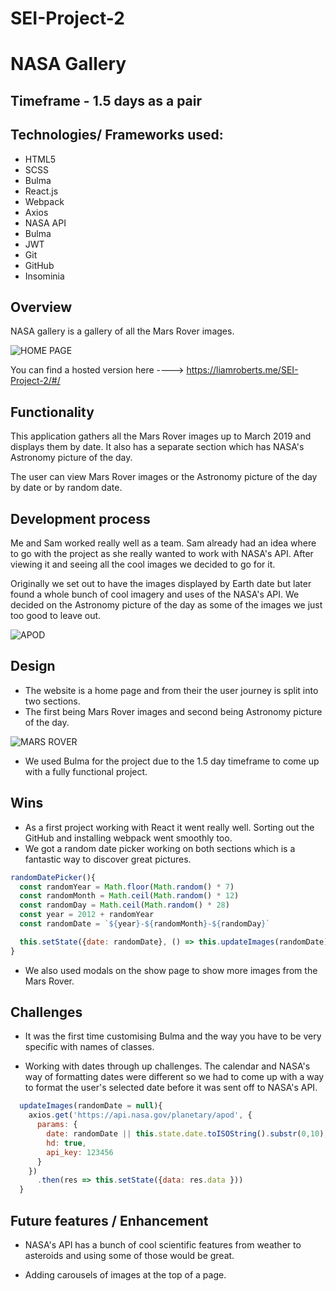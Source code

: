 # SEI-Project-2

# NASA Gallery

## Timeframe - 1.5 days as a pair

## Technologies/ Frameworks used:
* HTML5
* SCSS
* Bulma
* React.js
* Webpack
* Axios
* NASA API
* Bulma
* JWT
* Git
* GitHub
* Insominia

## Overview
NASA gallery is a gallery of all the Mars Rover images.

![HOME PAGE](https://user-images.githubusercontent.com/42970647/60115978-0efaeb00-976f-11e9-8857-ec5d618e618c.png)

You can find a hosted version here ----> https://liamroberts.me/SEI-Project-2/#/

## Functionality
This application gathers all the Mars Rover images up to March 2019 and displays them by date. It also has a separate section which has NASA's Astronomy picture of the day.

The user can view Mars Rover images or the Astronomy picture of the day by date or by random date.

## Development process

Me and Sam worked really well as a team. Sam already had an idea where to go with the project as she really wanted to work with NASA's API. After viewing it and seeing all the cool images we decided to go for it.

Originally we set out to have the images displayed by Earth date but later found a whole bunch of cool imagery and uses of the NASA's API. We decided on the Astronomy picture of the day as some of the images we just too good to leave out.

![APOD](https://user-images.githubusercontent.com/42970647/60115991-14f0cc00-976f-11e9-96c9-41be0a411fc6.png)


## Design

* The website is a home page and from their the user journey is split into two sections.
* The first being Mars Rover images and second being Astronomy picture of the day.

![MARS ROVER](https://user-images.githubusercontent.com/42970647/60115983-11f5db80-976f-11e9-9412-96b4ec68df23.png)

* We used Bulma for the project due to the 1.5 day timeframe to come up with a fully functional project.


## Wins

* As a first project working with React it went really well. Sorting out the GitHub and installing webpack went smoothly too.
* We got a random date picker working on both sections which is a fantastic way to discover great pictures.

```javascript
randomDatePicker(){
  const randomYear = Math.floor(Math.random() * 7)
  const randomMonth = Math.ceil(Math.random() * 12)
  const randomDay = Math.ceil(Math.random() * 28)
  const year = 2012 + randomYear
  const randomDate = `${year}-${randomMonth}-${randomDay}`

  this.setState({date: randomDate}, () => this.updateImages(randomDate))
}
```

* We also used modals on the show page to show more images from the Mars Rover.


## Challenges
* It was the first time customising Bulma and the way you have to be very specific with names of classes.

* Working with dates through up challenges. The calendar and NASA's way of formatting dates were different so we had to come up with a way to format the user's selected date before it was sent off to NASA's API.

```javascript
  updateImages(randomDate = null){
    axios.get('https://api.nasa.gov/planetary/apod', {
      params: {
        date: randomDate || this.state.date.toISOString().substr(0,10),
        hd: true,
        api_key: 123456
      }
    })
      .then(res => this.setState({data: res.data }))
  }
```

## Future features / Enhancement
* NASA's API has a bunch of cool scientific features from weather to asteroids and using some of those would be great.

* Adding carousels of images at the top of a page.
